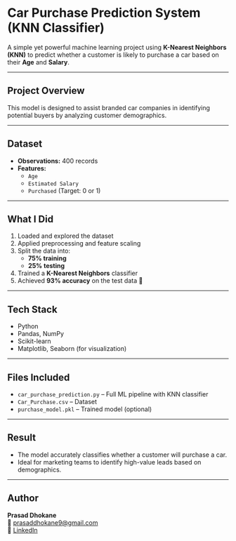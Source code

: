 # Car Purchase Prediction System (KNN Classifier)

A simple yet powerful machine learning project using **K-Nearest Neighbors (KNN)** to predict whether a customer is likely to purchase a car based on their **Age** and **Salary**.

---

## Project Overview

This model is designed to assist branded car companies in identifying potential buyers by analyzing customer demographics.

---

## Dataset

- **Observations:** 400 records
- **Features:**  
  - `Age`  
  - `Estimated Salary`  
  - `Purchased` (Target: 0 or 1)

---

## What I Did

1. Loaded and explored the dataset  
2. Applied preprocessing and feature scaling  
3. Split the data into:
   - **75% training**
   - **25% testing**
4. Trained a **K-Nearest Neighbors** classifier  
5. Achieved **93% accuracy** on the test data 🎯

---

## Tech Stack

- Python
- Pandas, NumPy
- Scikit-learn
- Matplotlib, Seaborn (for visualization)

---

## Files Included

- `car_purchase_prediction.py` – Full ML pipeline with KNN classifier  
- `Car_Purchase.csv` – Dataset  
- `purchase_model.pkl` – Trained model (optional)

---

## Result

- The model accurately classifies whether a customer will purchase a car.  
- Ideal for marketing teams to identify high-value leads based on demographics.

---

## Author

**Prasad Dhokane**  
📧 prasaddhokane9@gmail.com  
🔗 [LinkedIn](https://linkedin.com/in/prasad-dhokane-58487728a)
